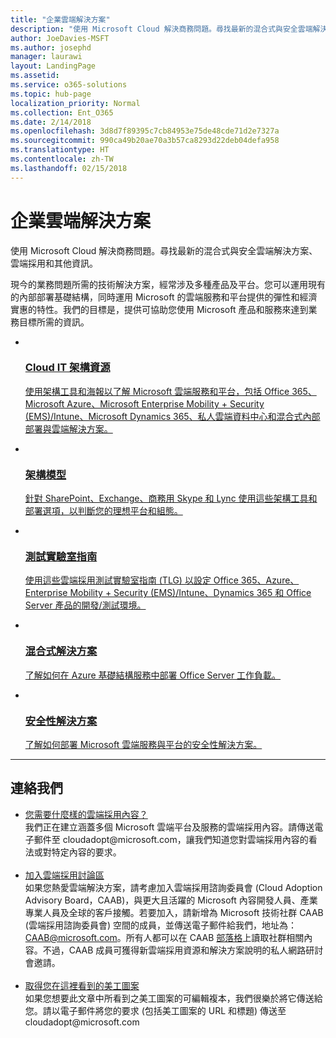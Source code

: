 ```yaml
---
title: "企業雲端解決方案"
description: "使用 Microsoft Cloud 解決商務問題。尋找最新的混合式與安全雲端解決方案、雲端採用和其他資訊。"
author: JoeDavies-MSFT
ms.author: josephd
manager: laurawi
layout: LandingPage
ms.assetid: 
ms.service: o365-solutions
ms.topic: hub-page
localization_priority: Normal
ms.collection: Ent_O365
ms.date: 2/14/2018
ms.openlocfilehash: 3d8d7f89395c7cb84953e75de48cde71d2e7327a
ms.sourcegitcommit: 990ca49b20ae70a3b57ca8293d22deb04defa958
ms.translationtype: HT
ms.contentlocale: zh-TW
ms.lasthandoff: 02/15/2018
---
```

<h1>企業雲端解決方案</h1>
<p>使用 Microsoft Cloud 解決商務問題。尋找最新的混合式與安全雲端解決方案、雲端採用和其他資訊。</p>
<p>現今的業務問題所需的技術解決方案，經常涉及多種產品及平台。您可以運用現有的內部部署基礎結構，同時運用 Microsoft 的雲端服務和平台提供的彈性和經濟實惠的特性。我們的目標是，提供可協助您使用 Microsoft 產品和服務來達到業務目標所需的資訊。</p>
<ul class="cardsF panelContent">
    <li>
        <a href="/office365/enterprise/microsoft-cloud-it-architecture-resources">
        <div class="cardSize">
            <div class="cardPadding">
                <div class="card">
                    <div class="cardImageOuter">
                        <div class="cardImage">
                            <img src="https://docs.microsoft.com/en-us/media/common/i_cloud_it_architecture.svg" alt="" />
                        </div>
                    </div>
                    <div class="cardText">
                        <h3>Cloud IT 架構資源</h3>
                <p>使用架構工具和海報以了解 Microsoft 雲端服務和平台，包括 Office 365、Microsoft Azure、Microsoft Enterprise Mobility + Security (EMS)/Intune、Microsoft Dynamics 365、私人雲端資料中心和混合式內部部署與雲端解決方案。</p>
                    </div>
                </div>
            </div>
        </div>
        </a>
    </li> 
    <li>
        <a href="/office365/enterprise/architectural-models-for-sharepoint-exchange-skype-for-business-and-lync">
        <div class="cardSize">
            <div class="cardPadding">
                <div class="card">
                    <div class="cardImageOuter">
                        <div class="cardImage">
                            <img src="https://docs.microsoft.com/media/common/i_architecture.svg" alt="" />
                        </div>
                    </div>
                    <div class="cardText">
                        <h3>架構模型</h3>
                <p>針對 SharePoint、Exchange、商務用 Skype 和 Lync 使用這些架構工具和部署選項，以判斷您的理想平台和組態。</p>
                    </div>
                </div>
            </div>
        </div>
        </a>
    </li>
    <li>
        <a href="/office365/enterprise/cloud-adoption-test-lab-guides-tlgs">
        <div class="cardSize">
            <div class="cardPadding">
                <div class="card">
                    <div class="cardImageOuter">
                        <div class="cardImage">
                            <img src="https://docs.microsoft.com/media/common/i_test.svg" alt="" />
                        </div>
                    </div>
                    <div class="cardText">
                        <h3>測試實驗室指南</h3>
                <p>使用這些雲端採用測試實驗室指南 (TLG) 以設定 Office 365、Azure、Enterprise Mobility + Security (EMS)/Intune、Dynamics 365 和 Office Server 產品的開發/測試環境。</p>
                    </div>
                </div>
            </div>
        </div>
        </a>
    </li>
    <li>
        <a href="/office365/enterprise/hybrid-solutions">
        <div class="cardSize">
            <div class="cardPadding">
                <div class="card">
                    <div class="cardImageOuter">
                        <div class="cardImage">
                            <img src="https://docs.microsoft.com/en-us/media/common/i_hybrid.svg" alt="" />
                        </div>
                    </div>
                    <div class="cardText">
                        <h3>混合式解決方案</h3>
                <p>了解如何在 Azure 基礎結構服務中部署 Office Server 工作負載。</p>
                    </div>
                </div>
            </div>
        </div>
        </a>
    </li>
    <li>
        <a href="/office365/enterprise/security-solutions">
        <div class="cardSize">
            <div class="cardPadding">
                <div class="card">
                    <div class="cardImageOuter">
                        <div class="cardImage">
                            <img src="https://docs.microsoft.com/media/common/i_cloud-security.svg" alt="" />
                        </div>
                    </div>
                    <div class="cardText">
                        <h3>安全性解決方案</h3>
                <p>了解如何部署 Microsoft 雲端服務與平台的安全性解決方案。</p>
                    </div>
                </div>
            </div>
        </div>
        </a>
    </li>
</ul>

---

<h2>連絡我們</h2>
<ul>
    <li><a href="mailto:cloudadopt@microsoft.com?Subject=[Cloud%20Adoption%20Content%20Feedback]:%20">您需要什麼樣的雲端採用內容？</a><br>我們正在建立涵蓋多個 Microsoft 雲端平台及服務的雲端採用內容。請傳送電子郵件至 cloudadopt@microsoft.com，讓我們知道您對雲端採用內容的看法或對特定內容的要求。</li><br>
    <li><a href="https://aka.ms/caab">加入雲端採用討論區</a><br>如果您熱愛雲端解決方案，請考慮加入雲端採用諮詢委員會 (Cloud Adoption Advisory Board，CAAB)，與更大且活躍的 Microsoft 內容開發人員、產業專業人員及全球的客戶接觸。若要加入，請新增為 Microsoft 技術社群 CAAB (雲端採用諮詢委員會) 空間的成員，並傳送電子郵件給我們，地址為： <a href="mailto:caab@microsoft.com?Subject=I%20just%20joined%20the%20Cloud%20Adoption%20Advisory%20Board!">CAAB@microsoft.com</a>。所有人都可以在 CAAB <a href="https://blogs.technet.com/b/solutions_advisory_board/">部落格</a>上讀取社群相關內容。不過，CAAB 成員可獲得新雲端採用資源和解決方案說明的私人網路研討會邀請。</li><br>
    <li><a href="mailto:cloudadopt@microsoft.com?subject=[Art%20Request]:%20">取得您在這裡看到的美工圖案</a><br>如果您想要此文章中所看到之美工圖案的可編輯複本，我們很樂於將它傳送給您。請以電子郵件將您的要求 (包括美工圖案的 URL 和標題) 傳送至 cloudadopt@microsoft.com</li>
</ul>
